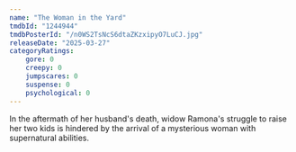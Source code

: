 ```yaml
---
name: "The Woman in the Yard"
tmdbId: "1244944"
tmdbPosterId: "/n0WS2TsNcS6dtaZKzxipyO7LuCJ.jpg"
releaseDate: "2025-03-27"
categoryRatings:
    gore: 0
    creepy: 0
    jumpscares: 0
    suspense: 0
    psychological: 0
---
```

In the aftermath of her husband's death, widow Ramona's struggle to raise her two kids is hindered by the arrival of a mysterious woman with supernatural abilities.
